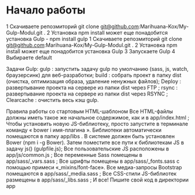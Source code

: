 # Начало работы
1 Скачиваете репозмиторий git clone git@github.com:Marihuana-Kox/My-Gulp-Modul.git .
2 Установка npm install может еще понадобится установка Gulp - npm install gulp
1 Скачиваете репозмиторий
git clone git@github.com:Marihuana-Kox/My-Gulp-Modul.git .
2 Установка npm install может еще понадобится установка Gulp
3 Запускаете Gulp 
4 Выбираете default

Задачи Gulp:
    gulp : запустить задачу gulp по умолчанию (sass, js, watch, браузерсинк) для веб-разработки;
    build : собрать проект в папку dist (очистка, оптимизация образа, удаление ненужных файлов);
    Deploy : развертывание проекта на сервере из папки dist через FTP ;
    rsync : развертывание проекта на сервере из папки dist через RSYNC ;
    Clearcache : очистить весь кэш gulp.
    
Правила работы со стартовым HTML-шаблоном
    Все HTML-файлы должны иметь такое же начальное содержимое, как и в app/index.html ;
    Чтобы установить новую JS-библиотеку, просто запустите в терминале команду « bower i имя-плагина ». Библиотеки автоматически помещаются в папку app/libs . В системе должен быть установлен Bower (npm i -g Bower). Затем поместите все пути к библиотекам JS в задачу js() (gulpfile.js);
    Все пользовательские JS расположены в app/js/common.js ;
    Все переменные Sass помещены в app/sass/_vars.sass ;
    Все шрифты помещены в app/sass/_fonts.sass с помощью примеси «_mixins/font-face».
    Все медиа-запросы Bootstrap помещаются в app/sass/_media.sass ;
    Все CSS-стили JS-библиотек размещены в app/sass/_libs.sass ;
И все!
Пишите свой код в директории app
